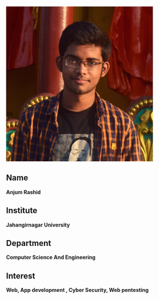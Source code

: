 <img src="../Images/anjum-rashid.JPG" alt="Anjum Rashid image" width="400"/> <br>
## Name <br>
**Anjum Rashid**

## Institute <br>
**Jahangirnagar University**

## Department <br>
**Computer Science And Engineering**


## Interest <br>
**Web, App development , Cyber Security, Web pentesting**
